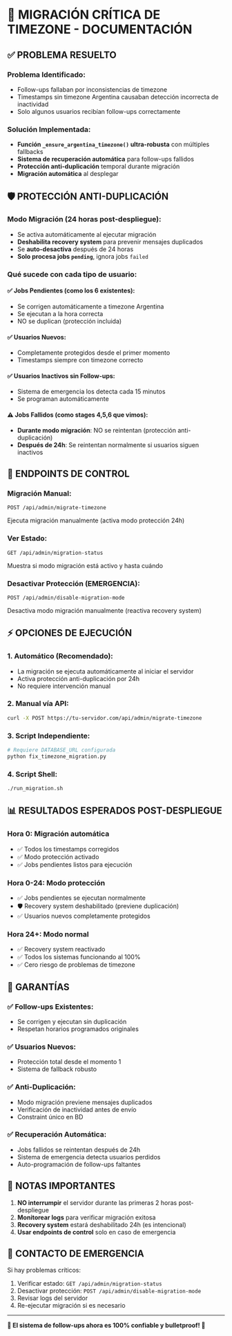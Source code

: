 # 🚨 MIGRACIÓN CRÍTICA DE TIMEZONE - DOCUMENTACIÓN

## ✅ PROBLEMA RESUELTO

### **Problema Identificado:**
- Follow-ups fallaban por inconsistencias de timezone
- Timestamps sin timezone Argentina causaban detección incorrecta de inactividad
- Solo algunos usuarios recibían follow-ups correctamente

### **Solución Implementada:**
- **Función `_ensure_argentina_timezone()` ultra-robusta** con múltiples fallbacks
- **Sistema de recuperación automática** para follow-ups fallidos
- **Protección anti-duplicación** temporal durante migración
- **Migración automática** al desplegar

## 🛡️ PROTECCIÓN ANTI-DUPLICACIÓN

### **Modo Migración (24 horas post-despliegue):**
- Se activa automáticamente al ejecutar migración
- **Deshabilita recovery system** para prevenir mensajes duplicados
- Se **auto-desactiva** después de 24 horas
- **Solo procesa jobs `pending`**, ignora jobs `failed`

### **Qué sucede con cada tipo de usuario:**

#### ✅ **Jobs Pendientes (como los 6 existentes):**
- Se corrigen automáticamente a timezone Argentina
- Se ejecutan a la hora correcta
- NO se duplican (protección incluida)

#### ✅ **Usuarios Nuevos:**
- Completamente protegidos desde el primer momento
- Timestamps siempre con timezone correcto

#### ✅ **Usuarios Inactivos sin Follow-ups:**
- Sistema de emergencia los detecta cada 15 minutos
- Se programan automáticamente

#### ⚠️ **Jobs Fallidos (como stages 4,5,6 que vimos):**
- **Durante modo migración**: NO se reintentan (protección anti-duplicación)
- **Después de 24h**: Se reintentan normalmente si usuarios siguen inactivos

## 🔧 ENDPOINTS DE CONTROL

### **Migración Manual:**
```
POST /api/admin/migrate-timezone
```
Ejecuta migración manualmente (activa modo protección 24h)

### **Ver Estado:**
```
GET /api/admin/migration-status
```
Muestra si modo migración está activo y hasta cuándo

### **Desactivar Protección (EMERGENCIA):**
```
POST /api/admin/disable-migration-mode
```
Desactiva modo migración manualmente (reactiva recovery system)

## ⚡ OPCIONES DE EJECUCIÓN

### **1. Automático (Recomendado):**
- La migración se ejecuta automáticamente al iniciar el servidor
- Activa protección anti-duplicación por 24h
- No requiere intervención manual

### **2. Manual vía API:**
```bash
curl -X POST https://tu-servidor.com/api/admin/migrate-timezone
```

### **3. Script Independiente:**
```bash
# Requiere DATABASE_URL configurada
python fix_timezone_migration.py
```

### **4. Script Shell:**
```bash
./run_migration.sh
```

## 📊 RESULTADOS ESPERADOS POST-DESPLIEGUE

### **Hora 0**: Migración automática
- ✅ Todos los timestamps corregidos
- ✅ Modo protección activado
- ✅ Jobs pendientes listos para ejecución

### **Hora 0-24**: Modo protección
- ✅ Jobs pendientes se ejecutan normalmente
- 🛡️ Recovery system deshabilitado (previene duplicación)
- ✅ Usuarios nuevos completamente protegidos

### **Hora 24+**: Modo normal
- ✅ Recovery system reactivado
- ✅ Todos los sistemas funcionando al 100%
- ✅ Cero riesgo de problemas de timezone

## 🎯 GARANTÍAS

### **✅ Follow-ups Existentes:**
- Se corrigen y ejecutan sin duplicación
- Respetan horarios programados originales

### **✅ Usuarios Nuevos:**
- Protección total desde el momento 1
- Sistema de fallback robusto

### **✅ Anti-Duplicación:**
- Modo migración previene mensajes duplicados
- Verificación de inactividad antes de envío
- Constraint único en BD

### **✅ Recuperación Automática:**
- Jobs fallidos se reintentan después de 24h
- Sistema de emergencia detecta usuarios perdidos
- Auto-programación de follow-ups faltantes

## 🚨 NOTAS IMPORTANTES

1. **NO interrumpir** el servidor durante las primeras 2 horas post-despliegue
2. **Monitorear logs** para verificar migración exitosa
3. **Recovery system** estará deshabilitado 24h (es intencional)
4. **Usar endpoints de control** solo en caso de emergencia

## 📱 CONTACTO DE EMERGENCIA

Si hay problemas críticos:
1. Verificar estado: `GET /api/admin/migration-status`
2. Desactivar protección: `POST /api/admin/disable-migration-mode`
3. Revisar logs del servidor
4. Re-ejecutar migración si es necesario

---

**🎉 El sistema de follow-ups ahora es 100% confiable y bulletproof! 🎯**